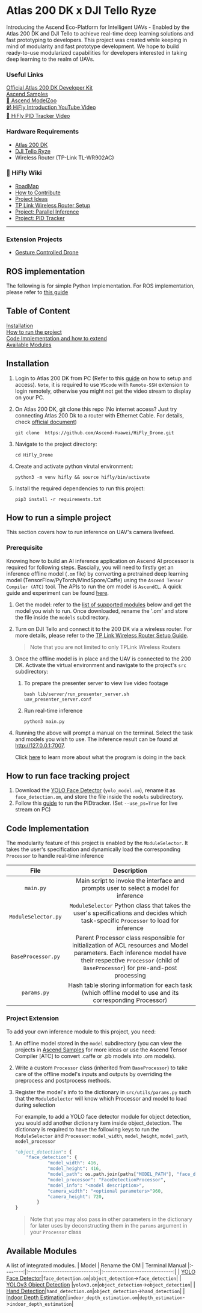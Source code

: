 # Atlas 200 DK x DJI Tello Ryze
Introducing the Ascend Eco-Platform for Intelligent UAVs - Enabled by the Atlas 200 DK and DJI Tello to achieve real-time deep learning solutions and fast prototyping to developers.
This project was created while keeping in mind of modularity and fast prototype development. We hope to build ready-to-use modularized capabilities for developers interested in taking deep learning to the realm of UAVs.

### Useful Links
[Official Atlas 200 DK Developer Kit](https://support.huaweicloud.com/intl/en-us/environment-deployment-Atlas200DK202/atlased_04_0029.html "Atlas 200 DK Upgrade")<br>
[Ascend Samples](https://gitee.com/ascend/samples) <br>
[🐶 Ascend ModelZoo](https://www.hiascend.com/en/software/modelzoo)<br>
[📹 HiFly Introduction YouTube Video](https://youtu.be/zZQy9RBLlEo)<br>
[🚁 HiFly PID Tracker Video](https://www.youtube.com/watch?v=Gix8SquAKGM&t=2s)<br>

### Hardware Requirements
- [Atlas 200 DK](https://e.huawei.com/ph/products/cloud-computing-dc/atlas/atlas-200)
- [DJI Tello Ryze](https://www.ryzerobotics.com/tello)
- Wireless Router (TP-Link TL-WR902AC)

### 📓 HiFly Wiki
- [RoadMap](https://github.com/Ascend-Huawei/HiFly_Drone/wiki/Roadmap)
- [How to Contribute](https://github.com/Ascend-Huawei/HiFly_Drone/wiki/How-to-Contribute)
- [Project Ideas](https://github.com/Ascend-Huawei/HiFly_Drone/wiki/Requested-Extensions)
- [TP Link Wireless Router Setup](https://github.com/Ascend-Huawei/HiFly_Drone/wiki/TP-Link-Wireless-Router-Setup)
- [Project: Parallel Inference](https://github.com/Ascend-Huawei/HiFly_Drone/wiki/Multiprocess-Inference)
- [Project: PID Tracker](https://github.com/Ascend-Huawei/HiFly_Drone/wiki/Closed-Loop-PID-Tracker)
<hr>

### Extension Projects
- [Gesture Controlled Drone](https://github.com/Ascend-Huawei/gesture-controlled-drone)

## ROS implementation
The following is for simple Python Implementation. For ROS implementation, please refer to [this guide](https://github.com/Ascend-Huawei/HiFly_Drone/tree/ros_atlas)

## Table of Content
[Installation](#installation)<br>
[How to run the project](#how-to-run-a-simple-project)<br>
[Code Implementation and how to extend](#code-implementation)<br>
[Available Modules](#available-modules)

## Installation
1. Login to Atlas 200 DK from PC (Refer to this [guide](https://www.notion.so/hiascend/Atlas-200-DK-Setup-Guide-070b907c3c124381bdd6721618b81ef8) on how to setup and access). `Note`, it is required to use `VScode` with `Remote-SSH` extension to login remotely, otherwise you might not get the video stream to display on your PC.
2. On Atlas 200 DK, git clone this repo 
    (No internet access? Just try connecting Atlas 200 Dk to a router with Ethernet Cable. For details, check [official document](https://support.huaweicloud.com/intl/en-us/environment-deployment-Atlas200DK1012/atlased_04_0012.html)) 

    `git clone  https://github.com/Ascend-Huawei/HiFly_Drone.git`

3. Navigate to the project directory: 

    `cd HiFly_Drone`

4. Create and activate python virutal environment: 

    `python3 -m venv hifly && source hifly/bin/activate`

5. Install the required dependencies to run this project:

    `pip3 install -r requirements.txt`

## How to run a simple project
This section covers how to run inference on UAV's camera livefeed. 

### Prerequisite
Knowing how to build an AI inference application on Ascend AI processor is required for following steps. Bascially, you will need to firstly get an inference offline model (`.om` file) by converting a pretrained deep learning model (TensorFlow/PyTorch/MindSpore/Caffe) using the `Ascend Tensor Compiler (ATC)` tool. The APIs to run the om model is `AscendCL`. A quick guide and experiment can be found [here](https://www.notion.so/hiascend/Public-Huawei-Ascend-Community-0308233b512e4a55b261dd00e1ad565b). 

1. Get the model: refer to the [list of supported modules](#available-modules) below and get the model you wish to run. Once downloaded, rename the '.om' and store the file inside the `models` subdirectory. 

2. Turn on DJI Tello and connect it to the 200 DK via a wireless router. For more details, please refer to the [TP Link Wireless Router Setup Guide](https://github.com/Ascend-Huawei/HiFly_Drone/wiki/TP-Link-Wireless-Router-Setup).
    >Note that you are not limited to only TPLink Wireless Routers 

3. Once the offline model is in place and the UAV is connected to the 200 DK. Activate the virtual environment and navigate to the project's `src` subdirectory:

    1. To prepare the presenter server to view live video footage

        `bash lib/server/run_presenter_server.sh uav_presenter_server.conf`
    
    2. Run real-time inference

        `python3 main.py`

4. Running the above will prompt a manual on the terminal. Select the task and models you wish to use. The inference result can be found at http://127.0.0.1:7007.

    Click [here](#code-implementation) to learn more about what the program is doing in the back

## How to run face tracking project
1. Download the [YOLO Face Detector](https://gitee.com/ascend/samples/tree/master/python/contrib/head_pose_picture) (`yolo_model.om`), rename it as `face_detection.om`, and store the file inside the `models` subdirectory. 
2. Follow this [guide](src/pid_controllers) to run the PIDtracker. (Set `--use_ps=True` for live stream on PC)

## Code Implementation

The modularity feature of this project is enabled by the `ModuleSelector`. It takes the user's specification and dynamically load the corresponding  `Processor`  to handle real-time inference    

|   File   |         Description           |
|:--------:|:-----------------------------:|
| `main.py`| Main script to invoke the interface and prompts user to select a model for inference      |
| `ModuleSelector.py`     | `ModuleSelector` Python class that takes the user's specifications and decides which task-specific `Processor` to load for inference |
| `BaseProcessor.py`      | Parent Processor class responsible for initialization of ACL resources and Model parameters. Each inference model have their respective `Processor` (child of `BaseProcessor`) for pre-and-post processing |
| `params.py`             | Hash table storing information for each task (which offline model to use and its corresponding Processor)  

### Project Extension
To add your own inference module to this project, you need:

1. An offline model stored in the `model` subdirectory (you can view the projects in [Ascend Samples](https://gitee.com/ascend/samples) for more ideas or use the Ascend Tensor Compiler [ATC] to convert .caffe or .pb models into .om models).

2. Write a custom `Processor` class (inherited from `BaseProcessor`) to take care of the offline model's inputs and outputs by overriding the preprocess and postprocess methods.

3. Register the model's info to the dictionary in `src/utils/params.py` such that the `ModuleSelector` will know which Processor and model to load during selection

    For example, to add a YOLO face detector module for object detection, you would add another dictionary item inside object_detection. The dictionary is required to have the following keys to run the `ModuleSelector` and `Processor`: `model_width`, `model_height`, `model_path`, `model_processor`
    ```python
    "object_detection": {
        "face_detection": {
                "model_width": 416,
                "model_height": 416,
                "model_path": os.path.join(paths["MODEL_PATH"], "face_detection.om"),
                "model_processor": "FaceDetectionProcessor",
                "model_info": "<model description>",
                "camera_width": "<optional parameters>"960,
                "camera_height": 720,
            }
    }
    ```
    > Note that you may also pass in other parameters in the dictionary for later uses by deconstructing them in the `params` argument in your `Processor` class

## Available Modules
A list of integrated modules.
|   Model   |         Rename the OM            | Terminal Manual
|:--------:|:-----------------------------:|:-----------------------------:|
| [YOLO Face Detector](https://gitee.com/ascend/samples/tree/master/python/contrib/head_pose_picture)|`face_detection.om`|`object_detection`->`face_detection`|
| [YOLOv3 Object Detection](https://gitee.com/ascend/samples/tree/master/python/level2_simple_inference/2_object_detection/YOLOV3_coco_detection_picture) |`yolov3.om`|`object_detection`->`object_detection`|
| [Hand Detection](https://gitee.com/ascend/samples/tree/master/python/contrib/hand_detection_Gitee)|`hand_detection.om`|`object_detection`->`hand_detection`|
| [Indoor Depth Estimation](https://gitee.com/HardysJin/samples/tree/master/python/contrib/indoor_depth_estimation_picture)|`indoor_depth_estimation.om`|`depth_estimation`->`indoor_depth_estimation`|


